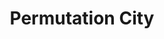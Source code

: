 ---
title: "Permutation City"
bookCover: "/assets/book-covers/permutation-city.jpg"
slug: "permutation-city"
bookAuthor: "Greg Egan"
rating: 10
done: false
tags: []
summary: false
detailedNotes: false
amazonLink: ""
amazonAffiliateLink: ""
---